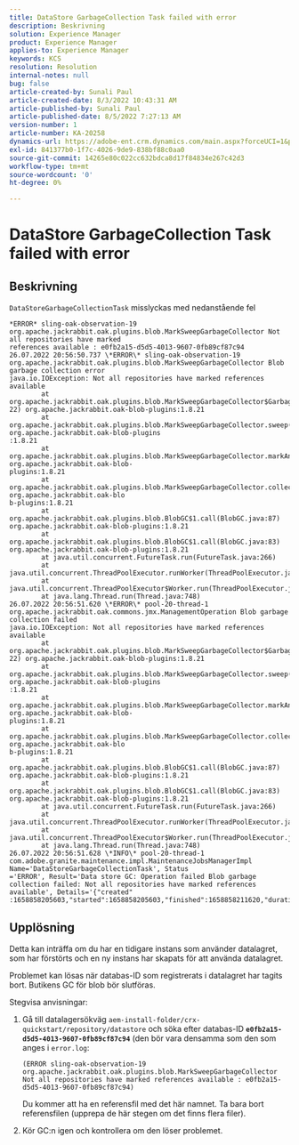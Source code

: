 ```yaml
---
title: DataStore GarbageCollection Task failed with error
description: Beskrivning
solution: Experience Manager
product: Experience Manager
applies-to: Experience Manager
keywords: KCS
resolution: Resolution
internal-notes: null
bug: false
article-created-by: Sunali Paul
article-created-date: 8/3/2022 10:43:31 AM
article-published-by: Sunali Paul
article-published-date: 8/5/2022 7:27:13 AM
version-number: 1
article-number: KA-20258
dynamics-url: https://adobe-ent.crm.dynamics.com/main.aspx?forceUCI=1&pagetype=entityrecord&etn=knowledgearticle&id=9174741c-1913-ed11-b83d-0022480867fb
exl-id: 841377b0-1f7c-4026-9de9-838bf88c0aa0
source-git-commit: 14265e80c022cc632bdca8d17f84834e267c42d3
workflow-type: tm+mt
source-wordcount: '0'
ht-degree: 0%

---
```


# DataStore GarbageCollection Task failed with error

## Beskrivning

`DataStoreGarbageCollectionTask` misslyckas med nedanstående fel

```
*ERROR* sling-oak-observation-19 org.apache.jackrabbit.oak.plugins.blob.MarkSweepGarbageCollector Not all repositories have marked
references available : e0fb2a15-d5d5-4013-9607-0fb89cf87c94
26.07.2022 20:56:50.737 \*ERROR\* sling-oak-observation-19 org.apache.jackrabbit.oak.plugins.blob.MarkSweepGarbageCollector Blob garbage collection error
java.io.IOException: Not all repositories have marked references available
        at org.apache.jackrabbit.oak.plugins.blob.MarkSweepGarbageCollector$GarbageCollectionType$1.mergeAllMarkedReferences(MarkSweepGarbageCollector.java:7
22) org.apache.jackrabbit.oak-blob-plugins:1.8.21
        at org.apache.jackrabbit.oak.plugins.blob.MarkSweepGarbageCollector.sweep(MarkSweepGarbageCollector.java:384) org.apache.jackrabbit.oak-blob-plugins
:1.8.21
        at org.apache.jackrabbit.oak.plugins.blob.MarkSweepGarbageCollector.markAndSweep(MarkSweepGarbageCollector.java:284) org.apache.jackrabbit.oak-blob-
plugins:1.8.21
        at org.apache.jackrabbit.oak.plugins.blob.MarkSweepGarbageCollector.collectGarbage(MarkSweepGarbageCollector.java:191) org.apache.jackrabbit.oak-blo
b-plugins:1.8.21
        at org.apache.jackrabbit.oak.plugins.blob.BlobGC$1.call(BlobGC.java:87) org.apache.jackrabbit.oak-blob-plugins:1.8.21
        at org.apache.jackrabbit.oak.plugins.blob.BlobGC$1.call(BlobGC.java:83) org.apache.jackrabbit.oak-blob-plugins:1.8.21
        at java.util.concurrent.FutureTask.run(FutureTask.java:266)
        at java.util.concurrent.ThreadPoolExecutor.runWorker(ThreadPoolExecutor.java:1149)
        at java.util.concurrent.ThreadPoolExecutor$Worker.run(ThreadPoolExecutor.java:624)
        at java.lang.Thread.run(Thread.java:748)
26.07.2022 20:56:51.620 \*ERROR\* pool-20-thread-1 org.apache.jackrabbit.oak.commons.jmx.ManagementOperation Blob garbage collection failed
java.io.IOException: Not all repositories have marked references available
        at org.apache.jackrabbit.oak.plugins.blob.MarkSweepGarbageCollector$GarbageCollectionType$1.mergeAllMarkedReferences(MarkSweepGarbageCollector.java:7
22) org.apache.jackrabbit.oak-blob-plugins:1.8.21
        at org.apache.jackrabbit.oak.plugins.blob.MarkSweepGarbageCollector.sweep(MarkSweepGarbageCollector.java:384) org.apache.jackrabbit.oak-blob-plugins
:1.8.21
        at org.apache.jackrabbit.oak.plugins.blob.MarkSweepGarbageCollector.markAndSweep(MarkSweepGarbageCollector.java:284) org.apache.jackrabbit.oak-blob-
plugins:1.8.21
        at org.apache.jackrabbit.oak.plugins.blob.MarkSweepGarbageCollector.collectGarbage(MarkSweepGarbageCollector.java:191) org.apache.jackrabbit.oak-blo
b-plugins:1.8.21
        at org.apache.jackrabbit.oak.plugins.blob.BlobGC$1.call(BlobGC.java:87) org.apache.jackrabbit.oak-blob-plugins:1.8.21
        at org.apache.jackrabbit.oak.plugins.blob.BlobGC$1.call(BlobGC.java:83) org.apache.jackrabbit.oak-blob-plugins:1.8.21
        at java.util.concurrent.FutureTask.run(FutureTask.java:266)
        at java.util.concurrent.ThreadPoolExecutor.runWorker(ThreadPoolExecutor.java:1149)
        at java.util.concurrent.ThreadPoolExecutor$Worker.run(ThreadPoolExecutor.java:624)
        at java.lang.Thread.run(Thread.java:748)
26.07.2022 20:56:51.628 \*INFO\* pool-20-thread-1 com.adobe.granite.maintenance.impl.MaintenanceJobsManagerImpl Name='DataStoreGarbageCollectionTask', Status
='ERROR', Result='Data store GC: Operation failed Blob garbage collection failed: Not all repositories have marked references available', Details='{"created"
:1658858205603,"started":1658858205603,"finished":1658858211620,"duration":6017}'
```

## Upplösning

Detta kan inträffa om du har en tidigare instans som använder datalagret, som har förstörts och en ny instans har skapats för att använda datalagret.

Problemet kan lösas när databas-ID som registrerats i datalagret har tagits bort. Butikens GC för blob bör slutföras.

Stegvisa anvisningar:

1. Gå till datalagersökväg `aem-install-folder/crx-quickstart/repository/datastore` och söka efter databas-ID <b>`e0fb2a15-d5d5-4013-9607-0fb89cf87c94`</b> (den bör vara densamma som den som anges i `error.log`:

   ```
   (ERROR sling-oak-observation-19 org.apache.jackrabbit.oak.plugins.blob.MarkSweepGarbageCollector Not all repositories have marked references available : e0fb2a15-d5d5-4013-9607-0fb89cf87c94)
   ```

   Du kommer att ha en referensfil med det här namnet. Ta bara bort referensfilen (upprepa de här stegen om det finns flera filer).

1. Kör GC:n igen och kontrollera om den löser problemet.
